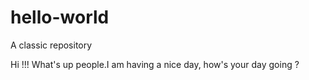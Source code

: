 # hello-world
A classic repository

Hi !!! 
What's up people.I am having a nice day, how's your day going ? 
